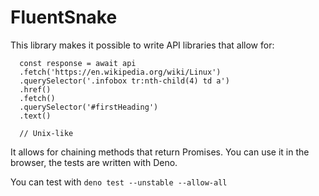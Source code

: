# FluentSnake

This library makes it possible to write API libraries that allow for:

```
  const response = await api
  .fetch('https://en.wikipedia.org/wiki/Linux')
  .querySelector('.infobox tr:nth-child(4) td a')
  .href()
  .fetch()
  .querySelector('#firstHeading')
  .text()

  // Unix-like
```


It allows for chaining methods that return Promises.
You can use it in the browser, the tests are written with Deno.

You can test with `deno test --unstable --allow-all`
